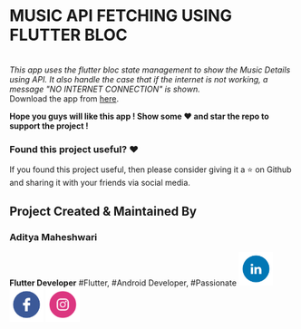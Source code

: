 # MUSIC API FETCHING USING FLUTTER BLOC
<br>_This app uses the flutter bloc state management to show the Music Details using API. It also handle the case that if the internet is not working, a message "NO INTERNET CONNECTION" is shown.<br>_
Download the app from [here](https://github.com/Im-awesome-Aadi/credicxo_intern/raw/master/apk/app.apk).

**Hope you guys will like this app ! Show some ❤️ and star the repo to support the project !**
### Found this project useful? :heart:

If you found this project useful, then please consider giving it a :star: on Github and sharing it with your friends via social media.

## Project Created & Maintained By

### Aditya Maheshwari 
**Flutter Developer** #Flutter, #Android Developer, #Passionate
<a href="https://www.linkedin.com/in/aditya-maheshwari-0b9961166/"><img src="https://github.com/aritraroy/social-icons/blob/master/linkedin-icon.png?raw=true" width="60"></a>
<a href="https://www.facebook.com/profile.php?id=100006237135556"><img src="https://github.com/aritraroy/social-icons/blob/master/facebook-icon.png?raw=true" width="60"></a>
<a href="https://www.instagram.com/aadi.mp3/"><img src="https://github.com/aritraroy/social-icons/blob/master/instagram-icon.png?raw=true" width="60"></a>
